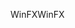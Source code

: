 <span data-ttu-id="92bb0-101">WinFX</span><span class="sxs-lookup"><span data-stu-id="92bb0-101">WinFX</span></span>